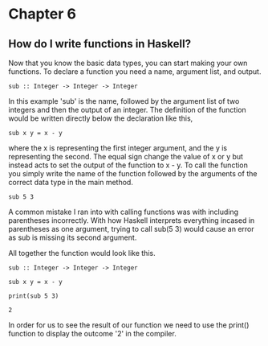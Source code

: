 # Chapter 6
## How do I write functions in Haskell?
Now that you know the basic data types, you can start making your own functions. To declare a function you need a name, argument list, and output. 

`sub :: Integer -> Integer -> Integer`

In this example 'sub' is the name, followed by the argument list of two integers and then the output of an integer.
The definition of the function would be written directly below the declaration like this,

`sub x y = x - y`

where the x is representing the first integer argument, and the y is representing the second. The equal sign change the value of x or y but instead acts to set the output of the function to x - y.
To call the function you simply write the name of the function followed by the arguments of the correct data type in the main method.

`sub 5 3`

A common mistake I ran into with calling functions was with including parentheses incorrectly. With how Haskell interprets everything incased in parentheses as one argument, trying to call sub(5 3) would cause an error as sub is missing its second argument. 

All together the function would look like this.

`sub :: Integer -> Integer -> Integer`

`sub x y = x - y`


`print(sub 5 3)`

`2`

In order for us to see the result of our function we need to use the print() function to display the outcome '2' in the compiler.

